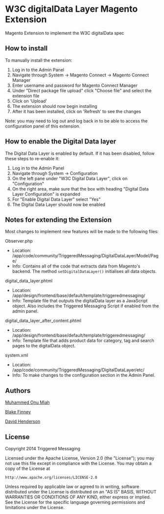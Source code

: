 W3C digitalData Layer Magento Extension
=======================================

Magento Extension to implement the W3C digitalData spec


How to install
--------------

To manually install the extension:

1. Log in to the Admin Panel
2. Navigate through System -> Magento Connect -> Magento Connect Manager
3. Enter username and password for Magento Connect Manager
4. Under "Direct package file upload" click "Choose file" and select the extension file
5. Click on 'Upload'
6. The extension should now begin installing
7. After it has been installed, click on 'Refresh' to see the changes

Note: you may need to log out and log back in to be able to access the configuration panel of this extension.


How to enable the Digital Data layer
------------------------------------

The Digital Data Layer is enabled by default. If it has been disabled, follow these steps to re-enable it:

1. Log in to the Admin Panel
2. Navigate through System -> Configuration
3. On the left pane under "W3C Digital Data Layer", click on "Configuration"
4. On the right area, make sure that the box with heading "Digital Data Layer Configuration" is expanded
4. For "Enable Digital Data Layer" select "Yes"
5. The Digital Data Layer should now be enabled


Notes for extending the Extension
---------------------------------

Most changes to implement new features will be made to the following files:

Observer.php

* Location: /app/code/community/TriggeredMessaging/DigitalDataLayer/Model/Page/
* Info: Contains all of the code that extracts data from Magento's backend. The method `setDigitalDataLayer()`
  initialises all data objects.


digital_data_layer.phtml

* Location: /app/design/frontend/base/default/template/triggeredmessaging/
* Info: Template file that outputs the digitalData layer as a JavaScript object. Also includes the Triggered Messaging
  Script if enabled from the admin panel.


digital_data_layer_after_content.phtml

* Location: /app/design/frontend/base/default/template/triggeredmessaging/
* Info: Template file that adds product data for category, tag and search pages to the digitalData object.


system.xml

* Location: /app/code/community/TriggeredMessaging/DigitalDataLayer/etc/
* Info: To make changes to the configuration section in the Admin Panel.


Authors
-------

[Muhammed Onu Miah](http://github.com/momiah)

[Blake Finney](http://github.com/blakefinney)

[David Henderson](http://github.com/dhendo)


License
-------
Copyright 2014 Triggered Messaging

Licensed under the Apache License, Version 2.0 (the "License");
you may not use this file except in compliance with the License.
You may obtain a copy of the License at

    http://www.apache.org/licenses/LICENSE-2.0

Unless required by applicable law or agreed to in writing, software
distributed under the License is distributed on an "AS IS" BASIS,
WITHOUT WARRANTIES OR CONDITIONS OF ANY KIND, either express or implied.
See the License for the specific language governing permissions and
limitations under the License.


